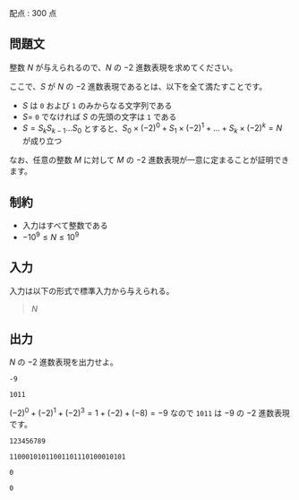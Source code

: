 配点 : $300$ 点

## 問題文

整数 $N$ が与えられるので、$N$ の $-2$ 進数表現を求めてください。

ここで、$S$ が $N$ の $-2$ 進数表現であるとは、以下を全て満たすことです。

- $S$ は `0` および `1` のみからなる文字列である
- $S =$ `0` でなければ $S$ の先頭の文字は `1` である
- $S = S_k S_{k-1} ... S_0$ とすると、$S_0 \times (-2)^0 + S_1 \times (-2)^1 + ... + S_k \times (-2)^k = N$ が成り立つ

なお、任意の整数 $M$ に対して $M$ の $-2$ 進数表現が一意に定まることが証明できます。

## 制約

- 入力はすべて整数である
- $-10^9 \leq N \leq 10^9$

## 入力

入力は以下の形式で標準入力から与えられる。

> $N$

## 出力

$N$ の $-2$ 進数表現を出力せよ。

```input1
-9
```

```output1
1011
```

$(-2)^0 + (-2)^1 + (-2)^3 = 1 + (-2) + (-8) = -9$ なので `1011` は $-9$ の $-2$ 進数表現です。

```input2
123456789
```

```output2
11000101011001101110100010101
```

```input3
0
```

```output3
0
```